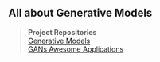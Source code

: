 ## All about Generative Models  

> **Project Repositories**   
[Generative Models](https://github.com/wiseodd/generative-models)  
[GANs Awesome Applications](https://github.com/nashory/gans-awesome-applications)  



